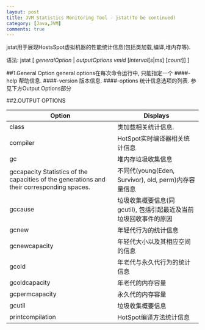 ```yaml
---
layout: post
title: JVM Statistics Monitoring Tool - jstat(To be continued)
category: [Java,JVM]
comments: true
---
```

jstat用于展现HostsSpot虚拟机器的性能统计信息(包括类加载,编译,堆内存等).

语法: jstat [ *generalOption* | *outputOptions vmid* [*interval*[*s*|*ms*] [*count*]] ]



##1.General Option
general options在每次命令运行中, 只能指定一个
####-help
帮助信息.
####-version
版本信息.
####-options
统计信息选项的列表. 参见下方Output Options部分

##2.OUTPUT OPTIONS
<table>
  <thead>
    <tr>
      <th>Option</th>
      <th>Displays</th>
    </tr>
  </thead>
  <tbody>
    <tr>
      <td>class</td>
      <td>类加载相关统计信息.</td>
    </tr>
    <tr>
      <td>compiler</td>
      <td>HotSpot实时编译器相关统计信息</td>
    </tr>
    <tr>
      <td>gc</td>
      <td>堆内存垃圾收集信息</td>
    </tr>
    <tr>
      <td>gccapacity  Statistics of the capacities of the generations and their corresponding spaces.</td>
      <td>不同代(young(Eden, Survivor), old, perm)内存容量信息</td>
    </tr>
    <tr>
      <td>gccause</td>
      <td>垃圾收集概要信息(同 gcutil), 包括引起最近及当前垃圾回收事件的原因</td>
    </tr>
    <tr>
      <td>gcnew</td>
      <td>年轻代行为的统计信息</td>
    </tr>
    <tr>
      <td>gcnewcapacity</td>
      <td>年轻代大小以及其相应空间的信息</td>
    </tr>
    <tr>
      <td>gcold</td>
      <td>年老代与永久代行为的统计信息</td>
    </tr>
    <tr>
      <td>gcoldcapacity</td>
      <td>年老代的内存容量</td>
    </tr>
    <tr>
      <td>gcpermcapacity</td>
      <td>永久代的内存容量</td>
    </tr>
    <tr>
      <td>gcutil</td>
      <td>垃圾收集概要信息</td>
    </tr>
    <tr>
      <td>printcompilation</td>
      <td>HotSpot编译方法统计信息</td>
    </tr>
  </tbody>
</table>